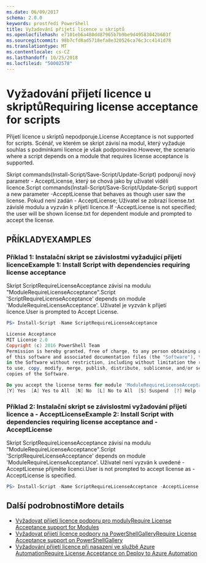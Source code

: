 ```yaml
---
ms.date: 06/09/2017
schema: 2.0.0
keywords: prostředí PowerShell
title: Vyžadování přijetí licence u skriptů
ms.openlocfilehash: e7101eb6a480dd87965b7b9be9d49583042b603f
ms.sourcegitcommit: 98b7cfd8ad5718efa8e320526ca76c3cc4141d78
ms.translationtype: MT
ms.contentlocale: cs-CZ
ms.lasthandoff: 10/25/2018
ms.locfileid: "50002578"
---
```

# <a name="requiring-license-acceptance-for-scripts"></a><span data-ttu-id="b9c1e-103">Vyžadování přijetí licence u skriptů</span><span class="sxs-lookup"><span data-stu-id="b9c1e-103">Requiring license acceptance for scripts</span></span>

<span data-ttu-id="b9c1e-104">Přijetí licence u skriptů nepodporuje.</span><span class="sxs-lookup"><span data-stu-id="b9c1e-104">License Acceptance is not supported for scripts.</span></span> <span data-ttu-id="b9c1e-105">Scénář, ve kterém se skript závisí na modul, který vyžaduje souhlas s podmínkami licence je však podporováno.</span><span class="sxs-lookup"><span data-stu-id="b9c1e-105">However, the scenario where a script depends on a module that requires license acceptance is supported.</span></span>

<span data-ttu-id="b9c1e-106">Skript commands(Install-Script/Save-Script/Update-Script) podporují nový parametr - AcceptLicense, který se chová jako by uživatel viděli licence.</span><span class="sxs-lookup"><span data-stu-id="b9c1e-106">Script commands(Install-Script/Save-Script/Update-Script) support a new parameter -AcceptLicense that behaves as though user saw the license.</span></span> <span data-ttu-id="b9c1e-107">Pokud není zadán - AcceptLicense; Uživatel se zobrazí license.txt závislé modulu a vyzván k přijetí licence.</span><span class="sxs-lookup"><span data-stu-id="b9c1e-107">If -AcceptLicense is not specified; the user will be shown license.txt for dependent module and prompted to accept the license.</span></span>

## <a name="examples"></a><span data-ttu-id="b9c1e-108">PŘÍKLADY</span><span class="sxs-lookup"><span data-stu-id="b9c1e-108">EXAMPLES</span></span>

### <a name="example-1-install-script-with-dependencies-requiring-license-acceptance"></a><span data-ttu-id="b9c1e-109">Příklad 1: Instalační skript se závislostmi vyžadující přijetí licence</span><span class="sxs-lookup"><span data-stu-id="b9c1e-109">Example 1: Install Script with dependencies requiring license acceptance</span></span>

<span data-ttu-id="b9c1e-110">Skript ScriptRequireLicenseAcceptance závisí na modulu "ModuleRequireLicenseAcceptance".</span><span class="sxs-lookup"><span data-stu-id="b9c1e-110">Script 'ScriptRequireLicenseAcceptance' depends on module 'ModuleRequireLicenseAcceptance'.</span></span> <span data-ttu-id="b9c1e-111">Uživatel je vyzván k přijetí licence.</span><span class="sxs-lookup"><span data-stu-id="b9c1e-111">User is prompted to Accept License.</span></span>

```PowerShell
PS> Install-Script -Name ScriptRequireLicenseAcceptance

License Acceptance
MIT License 2.0
Copyright (c) 2016 PowerShell Team
Permission is hereby granted, free of charge, to any person obtaining a copy
of this software and associated documentation files (the "Software"), to deal
in the Software without restriction, including without limitation the rights
to use, copy, modify, merge, publish, distribute, sublicense, and/or sell
copies of the Software.

Do you accept the license terms for module 'ModuleRequireLicenseAcceptance'.
[Y] Yes  [A] Yes to All  [N] No  [L] No to All  [S] Suspend  [?] Help (default is "N"):
```

### <a name="example-2-install-script-with-dependencies-requiring-license-acceptance-and--acceptlicense"></a><span data-ttu-id="b9c1e-112">Příklad 2: Instalační skript se závislostmi vyžadování přijetí licence a - AcceptLicense</span><span class="sxs-lookup"><span data-stu-id="b9c1e-112">Example 2: Install Script with dependencies requiring license acceptance and -AcceptLicense</span></span>

<span data-ttu-id="b9c1e-113">Skript ScriptRequireLicenseAcceptance závisí na modulu "ModuleRequireLicenseAcceptance".</span><span class="sxs-lookup"><span data-stu-id="b9c1e-113">Script 'ScriptRequireLicenseAcceptance' depends on module 'ModuleRequireLicenseAcceptance'.</span></span> <span data-ttu-id="b9c1e-114">Uživatel není vyzván k uvedené - AcceptLicense přijměte licenci.</span><span class="sxs-lookup"><span data-stu-id="b9c1e-114">User is not prompted to accept license as -AcceptLicense is specified.</span></span>

```PowerShell
PS> Install-Script -Name ScriptRequireLicenseAcceptance -AcceptLicense
```

## <a name="more-details"></a><span data-ttu-id="b9c1e-115">Další podrobnosti</span><span class="sxs-lookup"><span data-stu-id="b9c1e-115">More details</span></span>

- [<span data-ttu-id="b9c1e-116">Vyžadovat přijetí licence podporu pro moduly</span><span class="sxs-lookup"><span data-stu-id="b9c1e-116">Require License Acceptance support for Modules</span></span>](module-license-acceptance.md)
- [<span data-ttu-id="b9c1e-117">Vyžadovat přijetí licence podpory na PowerShellGallery</span><span class="sxs-lookup"><span data-stu-id="b9c1e-117">Require License Acceptance support on PowerShellGallery</span></span>](../how-to/working-with-packages/packages-that-require-license-acceptance.md)
- [<span data-ttu-id="b9c1e-118">Vyžadování přijetí licence při nasazení ve službě Azure Automation</span><span class="sxs-lookup"><span data-stu-id="b9c1e-118">Require License Acceptance on Deploy to Azure Automation</span></span>](../how-to/working-with-packages/deploy-to-azure-automation.md)
